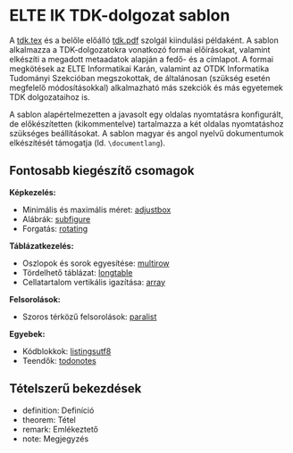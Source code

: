 # ELTE IK TDK-dolgozat sablon

A [tdk.tex](tdk.tex) és a belőle előálló [tdk.pdf](tdk.pdf) szolgál kiindulási példaként.
A sablon alkalmazza a TDK-dolgozatokra vonatkozó formai előírásokat, valamint elkészíti a megadott metaadatok alapján a fedő- és a címlapot.
A formai megkötések az ELTE Informatikai Karán, valamint az OTDK Informatika Tudományi Szekcióban megszokottak, de általánosan (szükség esetén megfelelő módosításokkal) alkalmazható más szekciók és más egyetemek TDK dolgozataihoz is.

A sablon alapértelmezetten a javasolt egy oldalas nyomtatásra konfigurált, de előkészítetten (kikommentelve) tartalmazza a két oldalas nyomtatáshoz szükséges beállításokat. A sablon magyar és angol nyelvű dokumentumok elkészítését támogatja (ld. `\documentlang`).

## Fontosabb kiegészítő csomagok

**Képkezelés:**
* Minimális és maximális méret: [adjustbox](https://ctan.org/pkg/adjustbox)
* Alábrák: [subfigure](https://ctan.org/pkg/subfigure)
* Forgatás: [rotating](https://ctan.org/pkg/rotating)

**Táblázatkezelés:**
* Oszlopok és sorok egyesítése: [multirow](https://ctan.org/pkg/multirow)
* Tördelhető táblázat: [longtable](https://ctan.org/pkg/longtable)
* Cellatartalom vertikális igazítása: [array](https://ctan.org/pkg/array)

**Felsorolások:**
* Szoros térközű felsorolások: [paralist](https://ctan.org/pkg/paralist)

**Egyebek:**
* Kódblokkok: [listingsutf8](https://ctan.org/pkg/listingsutf8)
* Teendők: [todonotes](https://ctan.org/pkg/todonotes)

## Tételszerű bekezdések

* definition: Definíció
* theorem: Tétel
* remark: Emlékeztető
* note: Megjegyzés
